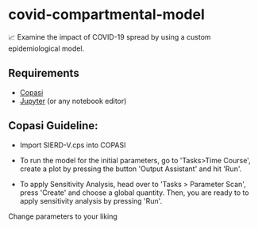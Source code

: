 # covid-compartmental-model
📈 Examine the impact of COVID-19 spread by using a custom epidemiological model.

## Requirements

- [Copasi](http://copasi.org/)  
- [Jupyter](https://jupyter.org/) (or any notebook editor)

## Copasi Guideline:

- Import SIERD-V.cps into COPASI

- To run the model for the initial parameters, go to 'Tasks>Time Course', create a plot by pressing the button 'Output Assistant' and hit 'Run'.

- To apply Sensitivity Analysis, head over to 'Tasks > Parameter Scan', press 'Create' and choose a global quantity. Then, you are ready to to apply sensitivity analysis by pressing 'Run'.

Change parameters to your liking
